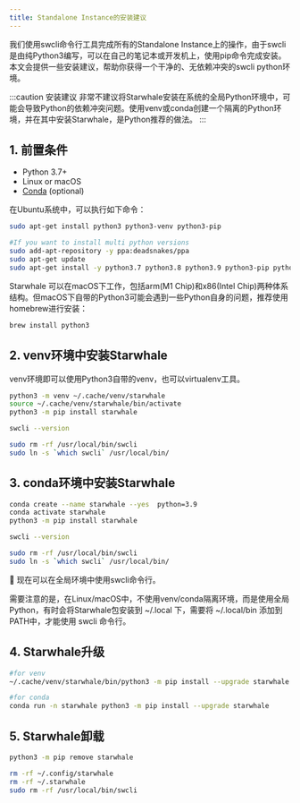 ```yaml
---
title: Standalone Instance的安装建议
---
```


我们使用swcli命令行工具完成所有的Standalone Instance上的操作，由于swcli是由纯Python3编写，可以在自己的笔记本或开发机上，使用pip命令完成安装。本文会提供一些安装建议，帮助你获得一个干净的、无依赖冲突的swcli python环境。

:::caution 安装建议
非常不建议将Starwhale安装在系统的全局Python环境中，可能会导致Python的依赖冲突问题。使用venv或conda创建一个隔离的Python环境，并在其中安装Starwhale，是Python推荐的做法。
:::

## 1. 前置条件

- Python 3.7+
- Linux or macOS
- [Conda](https://conda.io/) (optional)

在Ubuntu系统中，可以执行如下命令：

```bash
sudo apt-get install python3 python3-venv python3-pip

#If you want to install multi python versions
sudo add-apt-repository -y ppa:deadsnakes/ppa
sudo apt-get update
sudo apt-get install -y python3.7 python3.8 python3.9 python3-pip python3-venv python3.8-venv python3.7-venv python3.9-venv
```

Starwhale 可以在macOS下工作，包括arm(M1 Chip)和x86(Intel Chip)两种体系结构。但macOS下自带的Python3可能会遇到一些Python自身的问题，推荐使用homebrew进行安装：

```bash
brew install python3
```

## 2. venv环境中安装Starwhale

venv环境即可以使用Python3自带的venv，也可以virtualenv工具。

```bash
python3 -m venv ~/.cache/venv/starwhale
source ~/.cache/venv/starwhale/bin/activate
python3 -m pip install starwhale

swcli --version

sudo rm -rf /usr/local/bin/swcli
sudo ln -s `which swcli` /usr/local/bin/
```

## 3. conda环境中安装Starwhale

```bash
conda create --name starwhale --yes  python=3.9
conda activate starwhale
python3 -m pip install starwhale

swcli --version

sudo rm -rf /usr/local/bin/swcli
sudo ln -s `which swcli` /usr/local/bin/
```

👏 现在可以在全局环境中使用swcli命令行。

需要注意的是，在Linux/macOS中，不使用venv/conda隔离环境，而是使用全局Python，有时会将Starwhale包安装到 ~/.local 下，需要将 ~/.local/bin 添加到PATH中，才能使用 swcli 命令行。

## 4. Starwhale升级

```bash
#for venv
~/.cache/venv/starwhale/bin/python3 -m pip install --upgrade starwhale

#for conda
conda run -n starwhale python3 -m pip install --upgrade starwhale
```

## 5. Starwhale卸载

```bash
python3 -m pip remove starwhale

rm -rf ~/.config/starwhale
rm -rf ~/.starwhale
sudo rm -rf /usr/local/bin/swcli
```
